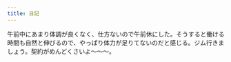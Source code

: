 ```yaml
---
title: 日記
---
```


午前中にあまり体調が良くなく、仕方ないので午前休にした。そうすると働ける時間も自然と伸びるので、やっぱり体力が足りてないのだと感じる。ジム行きましょう。契約がめんどくさいよ～～～。